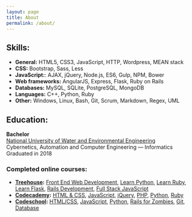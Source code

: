 ```yaml
---
layout: page
title: About
permalink: /about/
---
```


## Skills:
* **General:** HTML5, CSS3, JavaScript, HTTP, Wordpress, MEAN stack
* **CSS:** Bootstrap, Sass, Less
* **JavaScript:**: AJAX, jQuery, Node.js, ES6, Gulp, NPM, Bower
* **Web frameworks:** AngularJS, Express, Flask, Ruby on Rails
* **Databases:** MySQL, SQLite, PostgreSQL, MongoDB
* **Languages:** C++, Python, Ruby
* **Other:** Windows, Linux, Bash, Git, Scrum, Markdown, Regex, UML

## Education:
**Bachelor**  
[National University of Water and Environmental Engineering](http://nuwm.edu.ua)  
Cybernetics, Automation and Computer Engineering — Informatics  
Graduated in 2018

### Completed online courses:
* **[Treehouse](https://teamtreehouse.com):**
[Front End Web Development](https://teamtreehouse.com/tracks/front-end-web-development),
[Learn Python](https://teamtreehouse.com/tracks/learn-python),
[Learn Ruby](https://teamtreehouse.com/tracks/learn-ruby),
[Learn Flask](https://teamtreehouse.com/tracks/learn-flask),
[Rails Development](https://teamtreehouse.com/tracks/rails-development),
[Full Stack JavaScript](https://teamtreehouse.com/tracks/full-stack-javascript)
* **[Codecademy](https://www.codecademy.com):**
[HTML & CSS](https://www.codecademy.com/learn/web),
[JavaScript](https://www.codecademy.com/learn/javascript),
[jQuery](https://www.codecademy.com/en/tracks/jquery),
[PHP](https://www.codecademy.com/learn/php),
[Python](https://www.codecademy.com/learn/python),
[Ruby](https://www.codecademy.com/learn/ruby)
* **[Codeschool](https://www.codeschool.com/):**
[HTML/CSS](https://www.codeschool.com/learn/html-css),
[JavaScript](https://www.codeschool.com/learn/javascript),
[Python](https://www.codeschool.com/learn/python),
[Rails for Zombies](https://www.codeschool.com/courses/rails-for-zombies-redux),
[Git](https://www.codeschool.com/learn/git),
[Database](https://www.codeschool.com/learn/database)
